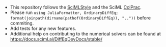   - This repository follows the [SciMLStyle](https://github.com/SciML/SciMLStyle) and the SciML [ColPrac](https://github.com/SciML/ColPrac).
  - Please run `using JuliaFormatter, OrdinaryDiffEq; format(joinpath(dirname(pathof(OrdinaryDiffEq)), ".."))` before commiting.
  - Add tests for any new features.
  - Additional help on contributing to the numerical solvers can be found at https://docs.sciml.ai/DiffEqDevDocs/stable/ 
  
